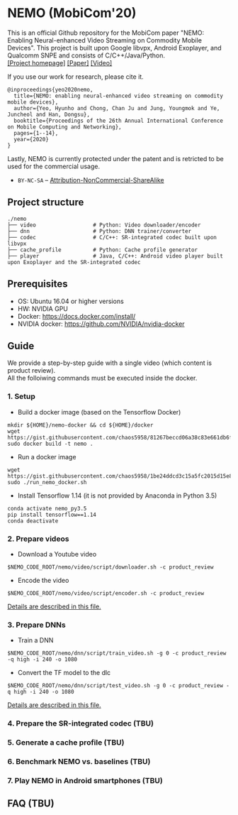 # NEMO (MobiCom'20)

This is an official Github repository for the MobiCom paper "NEMO: Enabling Neural-enhanced Video Streaming on Commodity Mobile Devices". This project is built upon Google libvpx, Android Exoplayer, and Qualcomm SNPE and consists of C/C++/Java/Python.   
[[Project homepage]](http://ina.kaist.ac.kr/~nemo/) [[Paper]](https://dl.acm.org/doi/10.1145/3372224.3419185) [[Video]](https://www.youtube.com/watch?v=GPHlAUYCk18&ab_channel=ACMSIGMOBILEONLINE)

If you use our work for research, please cite it.
```
@inproceedings{yeo2020nemo,
  title={NEMO: enabling neural-enhanced video streaming on commodity mobile devices},
  author={Yeo, Hyunho and Chong, Chan Ju and Jung, Youngmok and Ye, Juncheol and Han, Dongsu},
  booktitle={Proceedings of the 26th Annual International Conference on Mobile Computing and Networking},
  pages={1--14},
  year={2020}
}
```
Lastly, NEMO is currently protected under the patent and is retricted to be used for the commercial usage.  
* `BY-NC-SA` – [Attribution-NonCommercial-ShareAlike](https://github.com/idleberg/Creative-Commons-Markdown/blob/master/4.0/by-nc-sa.markdown)

## Project structure
```
./nemo
├── video                  # Python: Video downloader/encoder
├── dnn                    # Python: DNN trainer/converter
├── codec                  # C/C++: SR-integrated codec built upon libvpx
├── cache_profile          # Python: Cache profile generator
├── player                 # Java, C/C++: Android video player built upon Exoplayer and the SR-integrated codec
```

## Prerequisites

* OS: Ubuntu 16.04 or higher versions
* HW: NVIDIA GPU
* Docker: https://docs.docker.com/install/
* NVIDIA docker: https://github.com/NVIDIA/nvidia-docker

## Guide
We provide a step-by-step guide with a single video (which content is product review).  
All the folloiwing commands must be executed inside the docker. 

### 1. Setup

* Build a docker image (based on the Tensorflow Docker)
```
mkdir ${HOME}/nemo-docker && cd ${HOME}/docker
wget https://gist.githubusercontent.com/chaos5958/81267beccd06a38c83e661db6f1c3f34/raw/000baf071e418d0c7ddd9edbd137fa4fa9503279/Dockerfile
sudo docker build -t nemo .
```
* Run a docker image 
```
wget https://gist.githubusercontent.com/chaos5958/1be24ddcd3c15a5fc2015d15e8c44ad4/raw/141ecaa1d54eff0e3bdc04206aa3304cae2c604c/run_nemo_docker.sh
sudo ./run_nemo_docker.sh
```
* Install Tensorflow 1.14 (it is not provided by Anaconda in Python 3.5)
```
conda activate nemo_py3.5
pip install tensorflow==1.14
conda deactivate
```

### 2. Prepare videos

* Download a Youtube video
```
$NEMO_CODE_ROOT/nemo/video/script/downloader.sh -c product_review
```

* Encode the video 
```
$NEMO_CODE_ROOT/nemo/video/script/encoder.sh -c product_review
```
[Details are described in this file.](nemo/tool/README.md)

### 3. Prepare DNNs

* Train a DNN
```
$NEMO_CODE_ROOT/nemo/dnn/script/train_video.sh -g 0 -c product_review -q high -i 240 -o 1080
```

* Convert the TF model to the dlc
```
$NEMO_CODE_ROOT/nemo/dnn/script/test_video.sh -g 0 -c product_review -q high -i 240 -o 1080
```
[Details are described in this file.](nemo/dnn/README.md)

### 4. Prepare the SR-integrated codec (TBU)

### 5. Generate a cache profile (TBU)

### 6. Benchmark NEMO vs. baselines (TBU)

### 7. Play NEMO in Android smartphones (TBU)

## FAQ (TBU)

